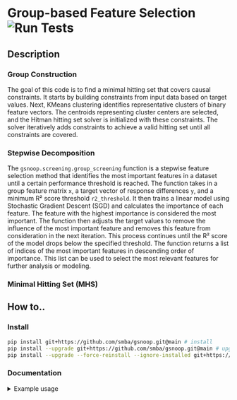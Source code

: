 # Group-based Feature Selection ![Run Tests](https://github.com/smba/gsnoop/actions/workflows/test.yml/badge.svg)

## Description

### Group Construction
The goal of this code is to find a minimal hitting set that covers causal constraints. It starts by building constraints from input data based on target values. Next, KMeans clustering identifies representative clusters of binary feature vectors. The centroids representing cluster centers are selected, and the Hitman hitting set solver is initialized with these constraints. The solver iteratively adds constraints to achieve a valid hitting set until all constraints are covered.

### Stepwise Decomposition
The `gsnoop.screening.group_screening` function is a stepwise feature selection method that identifies the most important features in a dataset until a certain performance threshold is reached.  The function takes in a group feature matrix `x`, a target vector of response differences `y`, and a minimum R² score threshold `r2_threshold`. It then trains a linear model using Stochastic Gradient Descent (SGD) and calculates the importance of each feature. The feature with the highest importance is considered the most important.  The function then adjusts the target values to remove the influence of the most important feature and removes this feature from consideration in the next iteration. This process continues until the R² score of the model drops below the specified threshold. The function returns a list of indices of the most important features in descending order of importance. This list can be used to select the most relevant features for further analysis or modeling.

### Minimal Hitting Set (MHS)

## How to..

### Install
```bash
pip install git+https://github.com/smba/gsnoop.git@main # install 
pip install --upgrade git+https://github.com/smba/gsnoop.git@main # upgrade
pip install --upgrade --force-reinstall --ignore-installed git+https://github.com/smba/gsnoop.git@main # alles neu
```

### Documentation
<details>
  <summary>Example usage</summary>
  
  ```python
import numpy as np

from gsnoop.util import diff_transform, xor_transform
from gsnoop.screening import group_screening
from gsnoop.causal import find_hitting_set

np.random.seed(1)

# Specify problem space
n_features = 50
n_configs = 100

# Specify simple performance oracle
func = lambda x: x[0] * x[1] * 123 + x[3] * 45 + x[4] * x[5] * 67 + 0.01

# Draw random sample, compute performance
x = np.random.choice(2, size=(n_configs, n_features))
y = np.array(list(map(func, x)))

# Perform stepwise 'group screening'
x_, y_ = diff_transform(x, y)
group_options = group_screening(x_, y_)

# print(group_options)
# > [0, 1, 2, 3, 4, 5]

# Perform causal group screening
x_, y_ = xor_transform(x, y)
causal_options = find_hitting_set(x_, y_)

# print(causal_options)
# > [0, 1, 2, 3, 4, 5]
```

</details>



